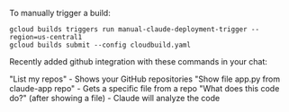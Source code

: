 To manually trigger a build:
```
gcloud builds triggers run manual-claude-deployment-trigger --region=us-central1
gcloud builds submit --config cloudbuild.yaml
```

Recently added github integration with these commands in your chat:

"List my repos" - Shows your GitHub repositories
"Show file app.py from claude-app repo" - Gets a specific file from a repo
"What does this code do?" (after showing a file) - Claude will analyze the code

